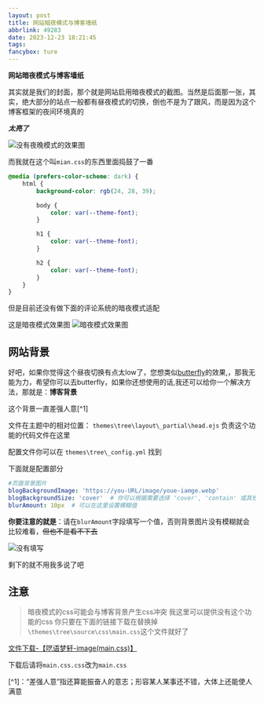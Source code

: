 ```yaml
---
layout: post
title: 网站暗夜模式与博客墙纸
abbrlink: 49283
date: 2023-12-23 18:21:45
tags:
fancybox: ture
---
```

**网站暗夜模式与博客墙纸**

其实就是我们的封面，那个就是网站启用暗夜模式的截图。当然是后面那一张，其实，绝大部分的站点一般都有昼夜模式的切换，倒也不是为了跟风，而是因为这个博客框架的夜间环境真的

***太亮了***

![没有夜晚模式的效果图](
https://pic.awaae001.top/%E8%97%8F%E7%BB%8F%E9%98%81/bttree/%E7%BD%91%E7%AB%99%E5%A3%81%E7%BA%B8%E5%92%8C%E6%9A%97%E5%A4%9C%E6%A8%A1%E5%BC%8F/%E6%95%88%E6%9E%9C%E5%9B%BE_6a8bc42f.png?x-oss-process=style/awaae001)

而我就在这个叫`mian.css`的东西里面捣鼓了一番

```css
@media (prefers-color-scheme: dark) {
	html {
		background-color: rgb(24, 28, 39);

		body {
			color: var(--theme-font);
		}

		h1 {
			color: var(--theme-font);
		}

		h2 {
			color: var(--theme-font);
		}
	}
}

```

但是目前还没有做下面的评论系统的暗夜模式适配

这是暗夜模式效果图
![暗夜模式效果图](https://pic.awaae001.top/%E8%97%8F%E7%BB%8F%E9%98%81/bttree/%E7%BD%91%E7%AB%99%E5%A3%81%E7%BA%B8%E5%92%8C%E6%9A%97%E5%A4%9C%E6%A8%A1%E5%BC%8F/%E6%9A%97%E5%A4%9C%E6%A8%A1%E5%BC%8F%E6%95%88%E6%9E%9C%E5%9B%BE_0d31d27b.png?x-oss-process=style/awaae001)

## 网站背景
好吧，如果你觉得这个昼夜切换有点太low了，您想类似[butterfly](https://butterfly.js.org/posts/4-12-release-notes/)的效果,，那我无能为力，希望你可以去butterfly，如果你还想使用的话,我还可以给你一个解决方法，那就是：**博客背景**

这个背景一直差强人意[^1]

文件在主题中的相对位置：
`themes\tree\layout\_partial\head.ejs`
负责这个功能的代码文件在这里

配置文件你可以在
`themes\tree\_config.yml`
找到

下面就是配置部分
```yml
#页面背景图片
blogBackgroundImage: 'https://you-URL/image/youe-iamge.webp'
blogBackgroundSize: 'cover'  # 你可以根据需要选择 'cover', 'contain' 或其他值
blurAmount: 10px  # 可以在这里设置模糊值
```
**你要注意的就是**：请在`blurAmount`字段填写一个值，否则背景图片没有模糊就会比较难看，~~但也不是看不下去~~

![没有填写](https://pic.awaae001.top/%E8%97%8F%E7%BB%8F%E9%98%81/bttree/%E7%BD%91%E7%AB%99%E5%A3%81%E7%BA%B8%E5%92%8C%E6%9A%97%E5%A4%9C%E6%A8%A1%E5%BC%8F/%E6%B2%A1%E6%9C%89%E5%A1%AB%E5%86%99%E5%AD%97%E6%AE%B5.png?x-oss-process=style/awaae001)

剩下的就不用我多说了吧

## 注意
> 暗夜模式的css可能会与博客背景产生css冲突
> 我这里可以提供没有这个功能的css
> 你只要在下面的链接下载在替换掉`\themes\tree\source\css\main.css`这个文件就好了

[文件下载-【呓语梦轩-image(main.css)】](https://image.m-c.top/?/images/2024/main.css)

下载后请将`main.css.css`改为`main.css`

[^1]：“差强人意”指还算能振奋人的意志；形容某人某事还不错，大体上还能使人满意